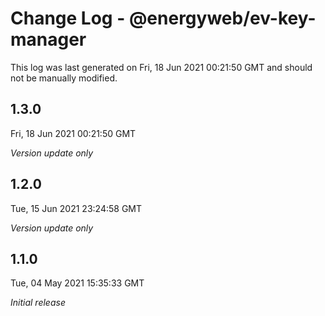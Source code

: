 # Change Log - @energyweb/ev-key-manager

This log was last generated on Fri, 18 Jun 2021 00:21:50 GMT and should not be manually modified.

## 1.3.0
Fri, 18 Jun 2021 00:21:50 GMT

_Version update only_

## 1.2.0
Tue, 15 Jun 2021 23:24:58 GMT

_Version update only_

## 1.1.0
Tue, 04 May 2021 15:35:33 GMT

_Initial release_

